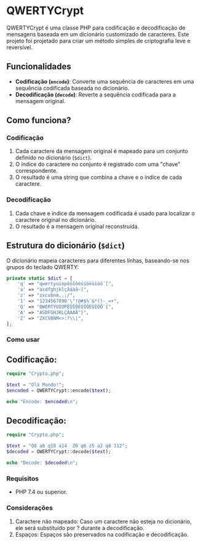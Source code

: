 # QWERTYCrypt

QWERTYCrypt é uma classe PHP para codificação e decodificação de mensagens baseada em um dicionário customizado de caracteres. Este projeto foi projetado para criar um método simples de criptografia leve e reversível.

## Funcionalidades

- **Codificação (`encode`)**: Converte uma sequência de caracteres em uma sequência codificada baseada no dicionário.
- **Decodificação (`decode`)**: Reverte a sequência codificada para a mensagem original.

## Como funciona?

### Codificação
1. Cada caractere da mensagem original é mapeado para um conjunto definido no dicionário (`$dict`).
2. O índice do caractere no conjunto é registrado com uma "chave" correspondente.
3. O resultado é uma string que combina a chave e o índice de cada caractere.

### Decodificação
1. Cada chave e índice da mensagem codificada é usado para localizar o caractere original no dicionário.
2. O resultado é a mensagem original reconstruída.

## Estrutura do dicionário (`$dict`)

O dicionário mapeia caracteres para diferentes linhas, baseando-se nos grupos do teclado QWERTY:

```php
private static $dict = [
    'q' => "qwertyuiopêûîôéúíóèùìòõ´[",
    'a' => "asdfghjklçâáàã~]",
    'z' => "zxcvbnm,.;/",
    '1' => "1234567890'\"!@#$%¨&*()-_=+",
    'Q' => "QWERTYUIOPÊÛÎÔÉÚÍÓÈÙÌÒÕ`{",
    'A' => "ASDFGHJKLÇÂÁÀÃ^}",
    'Z' => "ZXCVBNM<>:?\\|",
];
```

### Como usar

## Codificação:
```php
require "Crypto.php";

$text = "Olá Mundo!";
$encoded = QWERTYCrypt::encode($text);

echo "Encode: $encoded\n";
```

## Decodificação:
```php
require "Crypto.php";

$text = "Q8 a8 q10 a14  Z6 q6 z5 a2 q8 112";
$decoded = QWERTYCrypt::decode($text);

echo "Decode: $decoded\n";
```

### Requisitos
 - PHP 7.4 ou superior.

### Considerações
1. Caractere não mapeado: Caso um caractere não esteja no dicionário, ele será substituído por ? durante a decodificação.
2. Espaços: Espaços são preservados na codificação e decodificação.
